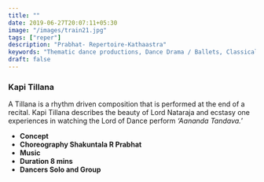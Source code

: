 ```yaml
---
title: ""
date: 2019-06-27T20:07:11+05:30
image: "/images/train21.jpg"
tags: ["reper"]
description: "Prabhat- Repertoire-Kathaastra"
keywords: "Thematic dance productions, Dance Drama / Ballets, Classical dance sequences."
draft: false
---
```


### Kapi Tillana

A Tillana is a rhythm driven composition that is performed at the end of a recital. Kapi Tillana describes the beauty of Lord Nataraja and ecstasy one experiences in watching the Lord of Dance perform _‘Aananda Tandava._’

- **Concept**
- **Choreography Shakuntala R Prabhat**
- **Music**
- **Duration 8 mins**
- **Dancers Solo and Group**
